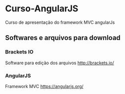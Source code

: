 # Curso-AngularJS
Curso de apresentação do framework MVC angularJs

## Softwares e arquivos para download

### Brackets IO
Software para edição dos arquivos http://brackets.io/

### AngularJS
Framework MVC https://angularjs.org/

